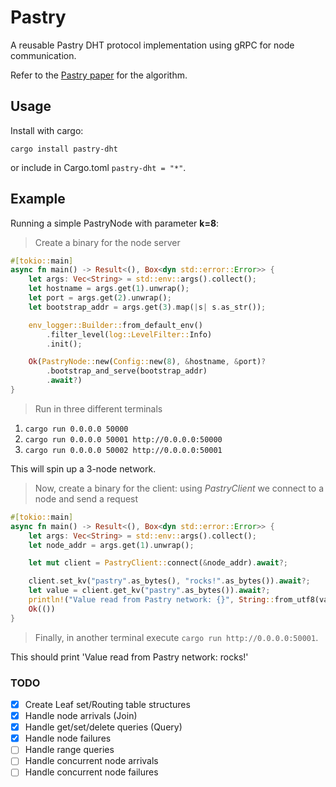 # Pastry

A reusable Pastry DHT protocol implementation using gRPC for node communication.

Refer to the [Pastry paper](https://rowstron.azurewebsites.net/PAST/pastry.pdf) for the algorithm.

## Usage

Install with cargo:
```
cargo install pastry-dht
```
or include in Cargo.toml `pastry-dht = "*"`.

## Example
Running a simple PastryNode with parameter **k=8**:

> Create a binary for the node server

```rust
#[tokio::main]
async fn main() -> Result<(), Box<dyn std::error::Error>> {
    let args: Vec<String> = std::env::args().collect();
    let hostname = args.get(1).unwrap();
    let port = args.get(2).unwrap();
    let bootstrap_addr = args.get(3).map(|s| s.as_str());

    env_logger::Builder::from_default_env()
        .filter_level(log::LevelFilter::Info)
        .init();

    Ok(PastryNode::new(Config::new(8), &hostname, &port)?
        .bootstrap_and_serve(bootstrap_addr)
        .await?)
}
```

> Run in three different terminals
  1. `cargo run 0.0.0.0 50000`
  2. `cargo run 0.0.0.0 50001 http://0.0.0.0:50000`
  3. `cargo run 0.0.0.0 50002 http://0.0.0.0:50001`

This will spin up a 3-node network.

> Now, create a binary for the client: using *PastryClient* we connect to a node and send a request
```rust
#[tokio::main]
async fn main() -> Result<(), Box<dyn std::error::Error>> {
    let args: Vec<String> = std::env::args().collect();
    let node_addr = args.get(1).unwrap();

    let mut client = PastryClient::connect(&node_addr).await?;

    client.set_kv("pastry".as_bytes(), "rocks!".as_bytes()).await?;
    let value = client.get_kv("pastry".as_bytes()).await?;
    println!("Value read from Pastry network: {}", String::from_utf8(value.unwrap())?);
    Ok(())
}
```
> Finally, in another terminal execute `cargo run http://0.0.0.0:50001`. 

This should print 'Value read from Pastry network: rocks!'

### TODO
- [x] Create Leaf set/Routing table structures
- [x] Handle node arrivals (Join)
- [x] Handle get/set/delete queries (Query)
- [x] Handle node failures
- [ ] Handle range queries
- [ ] Handle concurrent node arrivals
- [ ] Handle concurrent node failures 